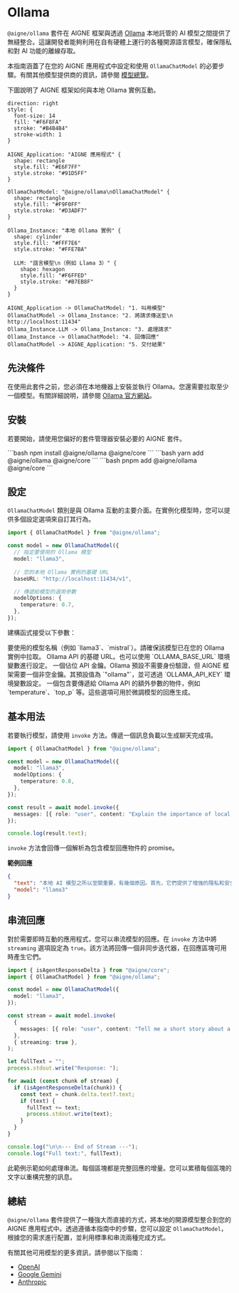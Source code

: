 # Ollama

`@aigne/ollama` 套件在 AIGNE 框架與透過 [Ollama](https://ollama.ai/) 本地託管的 AI 模型之間提供了無縫整合。這讓開發者能夠利用在自有硬體上運行的各種開源語言模型，確保隱私和對 AI 功能的離線存取。

本指南涵蓋了在您的 AIGNE 應用程式中設定和使用 `OllamaChatModel` 的必要步驟。有關其他模型提供商的資訊，請參閱 [模型總覽](./models-overview.md)。

下圖說明了 AIGNE 框架如何與本地 Ollama 實例互動。

```d2
direction: right
style: {
  font-size: 14
  fill: "#F6F8FA"
  stroke: "#B4B4B4"
  stroke-width: 1
}

AIGNE_Application: "AIGNE 應用程式" {
  shape: rectangle
  style.fill: "#E6F7FF"
  style.stroke: "#91D5FF"
}

OllamaChatModel: "@aigne/ollama\nOllamaChatModel" {
  shape: rectangle
  style.fill: "#F9F0FF"
  style.stroke: "#D3ADF7"
}

Ollama_Instance: "本地 Ollama 實例" {
  shape: cylinder
  style.fill: "#FFF7E6"
  style.stroke: "#FFE7BA"
  
  LLM: "語言模型\n（例如 Llama 3）" {
    shape: hexagon
    style.fill: "#F6FFED"
    style.stroke: "#B7EB8F"
  }
}

AIGNE_Application -> OllamaChatModel: "1. 叫用模型"
OllamaChatModel -> Ollama_Instance: "2. 將請求傳送至\n   http://localhost:11434"
Ollama_Instance.LLM -> Ollama_Instance: "3. 處理請求"
Ollama_Instance -> OllamaChatModel: "4. 回傳回應"
OllamaChatModel -> AIGNE_Application: "5. 交付結果"
```

## 先決條件

在使用此套件之前，您必須在本地機器上安裝並執行 Ollama。您還需要拉取至少一個模型。有關詳細說明，請參閱 [Ollama 官方網站](https://ollama.ai/)。

## 安裝

若要開始，請使用您偏好的套件管理器安裝必要的 AIGNE 套件。

<x-cards data-columns="3">
  <x-card data-title="npm" data-icon="logos:npm-icon">
    ```bash
    npm install @aigne/ollama @aigne/core
    ```
  </x-card>
  <x-card data-title="yarn" data-icon="logos:yarn">
    ```bash
    yarn add @aigne/ollama @aigne/core
    ```
  </x-card>
  <x-card data-title="pnpm" data-icon="logos:pnpm">
    ```bash
    pnpm add @aigne/ollama @aigne/core
    ```
  </x-card>
</x-cards>

## 設定

`OllamaChatModel` 類別是與 Ollama 互動的主要介面。在實例化模型時，您可以提供多個設定選項來自訂其行為。

```typescript OllamaChatModel 實例化 icon=logos:typescript-icon
import { OllamaChatModel } from "@aigne/ollama";

const model = new OllamaChatModel({
  // 指定要使用的 Ollama 模型
  model: "llama3",
  
  // 您的本地 Ollama 實例的基礎 URL
  baseURL: "http://localhost:11434/v1",

  // 傳遞給模型的選用參數
  modelOptions: {
    temperature: 0.7,
  },
});
```

建構函式接受以下參數：

<x-field-group>
  <x-field data-name="model" data-type="string" data-default="llama3.2" data-required="false">
    <x-field-desc markdown>要使用的模型名稱（例如 `llama3`、`mistral`）。請確保該模型已在您的 Ollama 實例中拉取。</x-field-desc>
  </x-field>
  <x-field data-name="baseURL" data-type="string" data-default="http://localhost:11434/v1" data-required="false">
    <x-field-desc markdown>Ollama API 的基礎 URL。也可以使用 `OLLAMA_BASE_URL` 環境變數進行設定。</x-field-desc>
  </x-field>
  <x-field data-name="apiKey" data-type="string" data-default="ollama" data-required="false">
    <x-field-desc markdown>一個佔位 API 金鑰。Ollama 預設不需要身份驗證，但 AIGNE 框架需要一個非空金鑰。其預設值為 `"ollama"`，並可透過 `OLLAMA_API_KEY` 環境變數設定。</x-field-desc>
  </x-field>
  <x-field data-name="modelOptions" data-type="object" data-required="false">
    <x-field-desc markdown>一個包含要傳遞給 Ollama API 的額外參數的物件，例如 `temperature`、`top_p` 等。這些選項可用於微調模型的回應生成。</x-field-desc>
  </x-field>
</x-field-group>

## 基本用法

若要執行模型，請使用 `invoke` 方法。傳遞一個訊息負載以生成聊天完成項。

```typescript 基本叫用 icon=logos:typescript-icon
import { OllamaChatModel } from "@aigne/ollama";

const model = new OllamaChatModel({
  model: "llama3",
  modelOptions: {
    temperature: 0.8,
  },
});

const result = await model.invoke({
  messages: [{ role: "user", content: "Explain the importance of local AI models." }],
});

console.log(result.text);
```

`invoke` 方法會回傳一個解析為包含模型回應物件的 promise。

**範例回應**
```json
{
  "text": "本地 AI 模型之所以至關重要，有幾個原因。首先，它們提供了增強的隱私和安全性，因為資料是在裝置上處理，永遠不會離開使用者的機器...",
  "model": "llama3"
}
```

## 串流回應

對於需要即時互動的應用程式，您可以串流模型的回應。在 `invoke` 方法中將 `streaming` 選項設定為 `true`。該方法將回傳一個非同步迭代器，在回應區塊可用時產生它們。

```typescript 串流範例 icon=logos:typescript-icon
import { isAgentResponseDelta } from "@aigne/core";
import { OllamaChatModel } from "@aigne/ollama";

const model = new OllamaChatModel({
  model: "llama3",
});

const stream = await model.invoke(
  {
    messages: [{ role: "user", content: "Tell me a short story about a robot." }],
  },
  { streaming: true },
);

let fullText = "";
process.stdout.write("Response: ");

for await (const chunk of stream) {
  if (isAgentResponseDelta(chunk)) {
    const text = chunk.delta.text?.text;
    if (text) {
      fullText += text;
      process.stdout.write(text);
    }
  }
}

console.log("\n\n--- End of Stream ---");
console.log("Full text:", fullText);
```

此範例示範如何處理串流。每個區塊都是完整回應的增量。您可以累積每個區塊的文字以重構完整的訊息。

## 總結

`@aigne/ollama` 套件提供了一種強大而直接的方式，將本地的開源模型整合到您的 AIGNE 應用程式中。透過遵循本指南中的步驟，您可以設定 `OllamaChatModel`，根據您的需求進行配置，並利用標準和串流兩種完成方式。

有關其他可用模型的更多資訊，請參閱以下指南：
- [OpenAI](./models-openai.md)
- [Google Gemini](./models-gemini.md)
- [Anthropic](./models-anthropic.md)